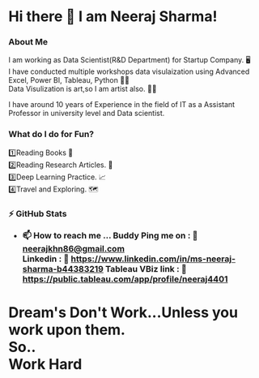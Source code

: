 <h1> Hi there 👋 I am Neeraj Sharma!</h1>
<h3>About Me</h3>
I am working as Data Scientist(R&D Department) for Startup Company. 🖥️
<br>
I have conducted multiple workshops data visulaization using Advanced Excel, Power BI, Tableau, Python 👩‍🏫
<br>
Data Visulization is art,so I am artist also. 👩‍🎨

I have around 10 years of Experience in the field of IT as a Assistant Professor in university level and Data scientist.

<h3>
What do I do for Fun?</h3>
1️⃣Reading Books 📖<br>
2️⃣Reading Research Articles. 📑<br>
3️⃣Deep Learning Practice. 📈<br>
4️⃣Travel and Exploring. 🗺️

  <h3>

   
⚡ GitHub Stats
- 📫 How to reach me ...
  Buddy Ping me on  : 🔗 neerajkhn86@gmail.com<br>
  Linkedin          : 🔗 https://www.linkedin.com/in/ms-neeraj-sharma-b44383219
  Tableau VBiz link : 🔗 https://public.tableau.com/app/profile/neeraj4401
<H1>
Dream's Don't Work...Unless you work upon them.<br>
So..<br>Work Hard<br>
 
